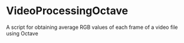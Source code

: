 # VideoProcessingOctave
A script for obtaining average RGB values of each frame of a video file using Octave
